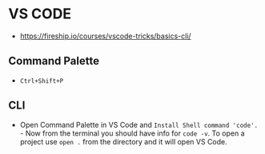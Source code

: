 # VS CODE
* https://fireship.io/courses/vscode-tricks/basics-cli/

## Command Palette
* `Ctrl+Shift+P`
## CLI
* Open Command Palette in VS Code and `Install Shell command 'code'.` - Now from the terminal you should have info for `code -v`. To open a project use `open .` from the directory and it will open VS Code.